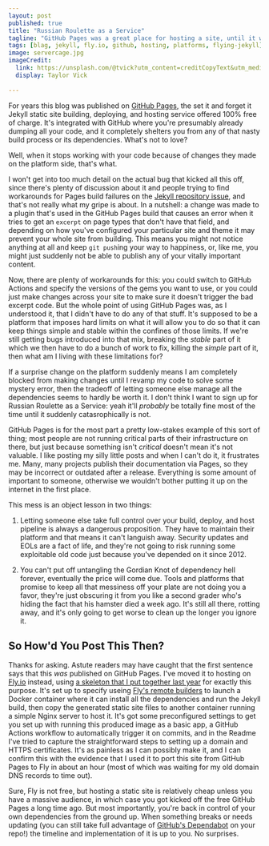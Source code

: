```yaml
---
layout: post
published: true
title: "Russian Roulette as a Service"
tagline: "GitHub Pages was a great place for hosting a site, until it wasn't."
tags: [blag, jekyll, fly.io, github, hosting, platforms, flying-jekyll]
image: servercage.jpg
imageCredit:
  link: https://unsplash.com/@tvick?utm_content=creditCopyText&utm_medium=referral&utm_source=unsplash
  display: Taylor Vick
  
---
```


For years this blog was published on [GitHub Pages](https://pages.github.com), the set it and forget it Jekyll static site building, deploying, and hosting service offered 100% free of charge. It's integrated with GitHub where you're presumably already dumping all your code, and it completely shelters you from any of that nasty build process or its dependencies. What's not to love?

Well, when it stops working with your code because of changes they made on the platform side, that's what. 

I won't get into too much detail on the actual bug that kicked all this off, since there's plenty of discussion about it and people trying to find workarounds for Pages build failures on the [Jekyll repository issue](https://github.com/jekyll/jekyll/issues/9544), and that's not really what my gripe is about. In a nutshell: a change was made to a plugin that's used in the GitHub Pages build that causes an error when it tries to get an `excerpt` on page types that don't have that field, and depending on how you've configured your particular site and theme it may prevent your whole site from building. This means you might not notice anything at all and keep `git push`ing your way to happiness, or, like me, you might just suddenly not be able to publish any of your vitally important content.

Now, there are plenty of workarounds for this: you could switch to GitHub Actions and specify the versions of the gems you want to use, or you could just make changes across your site to make sure it doesn't trigger the bad excerpt code. But the whole point of using GitHub Pages was, as I understood it, that I didn't have to do any of that stuff. It's supposed to be a platform that imposes hard limits on what it will allow you to do so that it can keep things simple and stable within the confines of those limits. If we're still getting bugs introduced into that mix, breaking the *stable* part of it which we then have to do a bunch of work to fix, killing the *simple* part of it, then what am I living with these limitations for?

If a surprise change on the platform suddenly means I am completely blocked from making changes until I revamp my code to solve some mystery error, then the tradeoff of letting someone else manage all the dependencies seems to hardly be worth it. I don't think I want to sign up for Russian Roulette as a Service: yeah it'll *probably* be totally fine most of the time until it suddenly catasrophically is not. 

GitHub Pages is for the most part a pretty low-stakes example of this sort of thing; most people are not running critical parts of their infrastructure on there, but just because something isn't *critical* doesn't mean it's not valuable. I like posting my silly little posts and when I can't do it, it frustrates me. Many, many projects publish their documentation via Pages, so they may be incorrect or outdated after a release. Everything is some amount of important to someone, otherwise we wouldn't bother putting it up on the internet in the first place.

This mess is an object lesson in two things: 

1. Letting someone else take full control over your build, deploy, and host pipeline is always a dangerous proposition. They have to maintain their platform and that means it can't languish away. Security updates and EOLs are a fact of life, and they're not going to risk running some exploitable old code just because you've depended on it since 2012. 

2. You can't put off untangling the Gordian Knot of dependency hell forever, eventually the price will come due. Tools and platforms that promise to keep all that messiness off your plate are not doing you a favor, they're just obscuring it from you like a second grader who's hiding the fact that his hamster died a week ago. It's still all there, rotting away, and it's only going to get worse to clean up the longer you ignore it. 

## So How'd You Post This Then?

Thanks for asking. Astute readers may have caught that the first sentence says that this *was* published on GitHub Pages. I've moved it to hosting on [Fly.io](https://fly.io) instead, using [a skeleton that I put together last year](https://github.com/pettazz/flying-jekyll) for exactly this purpose. It's set up to specify useing [Fly's remote builders](https://fly.io/docs/reference/builders/) to launch a Docker container where it can install all the dependencies and run the Jekyll build, then copy the generated static site files to another container running a simple Nginx server to host it. It's got some preconfigured settings to get you set up with running this produced image as a basic app, a GitHub Actions workflow to automatically trigger it on commits, and in the Readme I've tried to capture the straightforward steps to setting up a domain and HTTPS certificates. It's as painless as I can possibly make it, and I can confirm this with the evidence that I used it to port this site from GitHub Pages to Fly in about an hour (most of which was waiting for my old domain DNS records to time out).

Sure, Fly is not free, but hosting a static site is relatively cheap unless you have a massive audience, in which case you got kicked off the free GitHub Pages a long time ago. But most importantly, you're back in control of your own dependencies from the ground up. When something breaks or needs updating (you can still take full advantage of [GitHub's Dependabot](https://github.com/dependabot) on your repo!) the timeline and implementation of it is up to you. No surprises. 